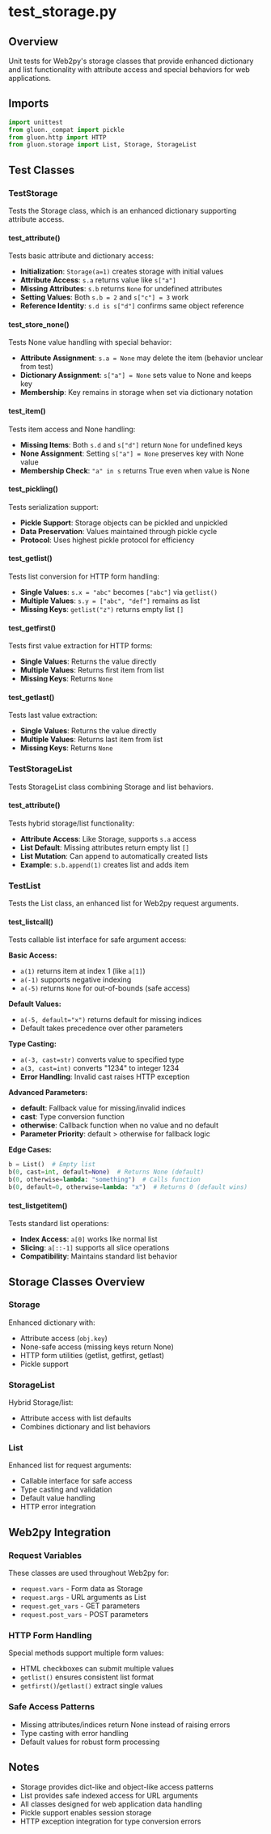 # test_storage.py

## Overview
Unit tests for Web2py's storage classes that provide enhanced dictionary and list functionality with attribute access and special behaviors for web applications.

## Imports
```python
import unittest
from gluon._compat import pickle
from gluon.http import HTTP
from gluon.storage import List, Storage, StorageList
```

## Test Classes

### TestStorage
Tests the Storage class, which is an enhanced dictionary supporting attribute access.

#### test_attribute()
Tests basic attribute and dictionary access:
- **Initialization**: `Storage(a=1)` creates storage with initial values
- **Attribute Access**: `s.a` returns value like `s["a"]`
- **Missing Attributes**: `s.b` returns `None` for undefined attributes
- **Setting Values**: Both `s.b = 2` and `s["c"] = 3` work
- **Reference Identity**: `s.d is s["d"]` confirms same object reference

#### test_store_none()
Tests None value handling with special behavior:
- **Attribute Assignment**: `s.a = None` may delete the item (behavior unclear from test)
- **Dictionary Assignment**: `s["a"] = None` sets value to None and keeps key
- **Membership**: Key remains in storage when set via dictionary notation

#### test_item()
Tests item access and None handling:
- **Missing Items**: Both `s.d` and `s["d"]` return `None` for undefined keys
- **None Assignment**: Setting `s["a"] = None` preserves key with None value
- **Membership Check**: `"a" in s` returns True even when value is None

#### test_pickling()
Tests serialization support:
- **Pickle Support**: Storage objects can be pickled and unpickled
- **Data Preservation**: Values maintained through pickle cycle
- **Protocol**: Uses highest pickle protocol for efficiency

#### test_getlist()
Tests list conversion for HTTP form handling:
- **Single Values**: `s.x = "abc"` becomes `["abc"]` via `getlist()`
- **Multiple Values**: `s.y = ["abc", "def"]` remains as list
- **Missing Keys**: `getlist("z")` returns empty list `[]`

#### test_getfirst()
Tests first value extraction for HTTP forms:
- **Single Values**: Returns the value directly
- **Multiple Values**: Returns first item from list
- **Missing Keys**: Returns `None`

#### test_getlast()
Tests last value extraction:
- **Single Values**: Returns the value directly
- **Multiple Values**: Returns last item from list  
- **Missing Keys**: Returns `None`

### TestStorageList
Tests StorageList class combining Storage and list behaviors.

#### test_attribute()
Tests hybrid storage/list functionality:
- **Attribute Access**: Like Storage, supports `s.a` access
- **List Default**: Missing attributes return empty list `[]`
- **List Mutation**: Can append to automatically created lists
- **Example**: `s.b.append(1)` creates list and adds item

### TestList
Tests the List class, an enhanced list for Web2py request arguments.

#### test_listcall()
Tests callable list interface for safe argument access:

**Basic Access:**
- `a(1)` returns item at index 1 (like `a[1]`)
- `a(-1)` supports negative indexing
- `a(-5)` returns `None` for out-of-bounds (safe access)

**Default Values:**
- `a(-5, default="x")` returns default for missing indices
- Default takes precedence over other parameters

**Type Casting:**
- `a(-3, cast=str)` converts value to specified type
- `a(3, cast=int)` converts "1234" to integer 1234
- **Error Handling**: Invalid cast raises HTTP exception

**Advanced Parameters:**
- **default**: Fallback value for missing/invalid indices
- **cast**: Type conversion function
- **otherwise**: Callback function when no value and no default
- **Parameter Priority**: default > otherwise for fallback logic

**Edge Cases:**
```python
b = List()  # Empty list
b(0, cast=int, default=None)  # Returns None (default)
b(0, otherwise=lambda: "something")  # Calls function
b(0, default=0, otherwise=lambda: "x")  # Returns 0 (default wins)
```

#### test_listgetitem()
Tests standard list operations:
- **Index Access**: `a[0]` works like normal list
- **Slicing**: `a[::-1]` supports all slice operations
- **Compatibility**: Maintains standard list behavior

## Storage Classes Overview

### Storage
Enhanced dictionary with:
- Attribute access (`obj.key`)
- None-safe access (missing keys return None)
- HTTP form utilities (getlist, getfirst, getlast)
- Pickle support

### StorageList  
Hybrid Storage/list:
- Attribute access with list defaults
- Combines dictionary and list behaviors

### List
Enhanced list for request arguments:
- Callable interface for safe access
- Type casting and validation
- Default value handling
- HTTP error integration

## Web2py Integration

### Request Variables
These classes are used throughout Web2py for:
- `request.vars` - Form data as Storage
- `request.args` - URL arguments as List
- `request.get_vars` - GET parameters
- `request.post_vars` - POST parameters

### HTTP Form Handling
Special methods support multiple form values:
- HTML checkboxes can submit multiple values
- `getlist()` ensures consistent list format
- `getfirst()`/`getlast()` extract single values

### Safe Access Patterns
- Missing attributes/indices return None instead of raising errors
- Type casting with error handling
- Default values for robust form processing

## Notes
- Storage provides dict-like and object-like access patterns
- List provides safe indexed access for URL arguments
- All classes designed for web application data handling
- Pickle support enables session storage
- HTTP exception integration for type conversion errors